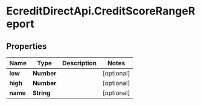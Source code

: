 # EcreditDirectApi.CreditScoreRangeReport

## Properties

Name | Type | Description | Notes
------------ | ------------- | ------------- | -------------
**low** | **Number** |  | [optional] 
**high** | **Number** |  | [optional] 
**name** | **String** |  | [optional] 


